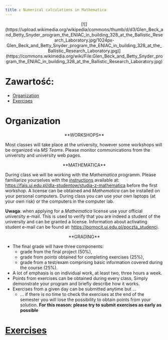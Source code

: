 ```yaml
---
title : Numerical calculations in Mathematica
---
```


<center>
[![](https://upload.wikimedia.org/wikipedia/commons/thumb/d/d3/Glen_Beck_and_Betty_Snyder_program_the_ENIAC_in_building_328_at_the_Ballistic_Research_Laboratory.jpg/1024px-Glen_Beck_and_Betty_Snyder_program_the_ENIAC_in_building_328_at_the_Ballistic_Research_Laboratory.jpg)](https://commons.wikimedia.org/wiki/File:Glen_Beck_and_Betty_Snyder_program_the_ENIAC_in_building_328_at_the_Ballistic_Research_Laboratory.jpg)
</center>



# Zawartość:

* [Organization](#organization)
* [Exercises](./0000000000pl.html)



# Organization

<center>
**WORKSHOPS**
</center>

Most classes will take place at the university, however some
workshops will be organized via *MS Teams*. Please monitor 
communications from the university and university web pages.

<center>
**MATHEMATICA**
</center>

During class we will be working with the *Mathematica* programm.
Please familiarize yourselves with the 
[instructions](https://fais.uj.edu.pl/documents/41628/5097967/OprogramowanieMathematica_na_Uniwersytecie_Jagiello%C5%84skim_2018.pdf/eca91225-a7c0-48fb-94a9-a08553de7fd7) 
available at:
<https://fais.uj.edu.pl/dla-studentow/studia-z-mathematica>
before the first workshop.
A license can be obtained and *Mathematica*
can be installed on your personal computers.
During class you can use your own laptops (at your own risk)
or the computers in the computer lab.

**Uwaga**: when applying for a *Mathematica* license
use your official university e-mail. This is used to 
verify that you are indeed a student of the university
and can be granted a license.
Information about activating student e-mail can be found at:
<https://pomocit.uj.edu.pl/poczta_studenci>.

<center>
**GRADING**
</center>

- The final grade will have three components:
	- grade from the final project (50%),
	- grade from points obtained for completing exercises (25%),
	- grade from a test/exam comprising basic information covered during the course  (25%).
- A lot of emphasis is on individual work, at least two, three hours a week. 
- Points from exercises can be obtained during every class,
  Simply demonstrate your program and briefly describe how it works.
- Exercises from a given day can be submitted anytime but ...
  - ... if there is no time to check the exercises at the end
  of the semester you will lose the possibility to obtain points from your solution. 
	**For this reason: please try to submit exercises as early as possible**



# [Exercises](./0000000000pl.html)


